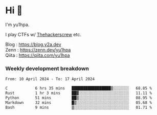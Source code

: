 # Hi 👋

I'm yu1hpa.

I play CTFs w/ [Thehackerscrew](https://www.thehackerscrew.team/) etc.

Blog : https://blog.y2a.dev  
Zenn : https://zenn.dev/yu1hpa  
Qiita : https://qiita.com/yu1hpa  

### Weekly development breakdown

<!--START_SECTION:waka-->

```txt
From: 10 April 2024 - To: 17 April 2024

C            6 hrs 35 mins   █████████████████▒░░░░░░░   68.85 %
Rust         1 hr 3 mins     ██▓░░░░░░░░░░░░░░░░░░░░░░   11.11 %
Python       51 mins         ██▒░░░░░░░░░░░░░░░░░░░░░░   08.95 %
Markdown     32 mins         █▒░░░░░░░░░░░░░░░░░░░░░░░   05.68 %
Bash         9 mins          ▒░░░░░░░░░░░░░░░░░░░░░░░░   01.71 %
```

<!--END_SECTION:waka-->

